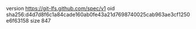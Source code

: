 version https://git-lfs.github.com/spec/v1
oid sha256:d4d7d8f6c1a84cade160ab0fe43a21d7698740025cab963ae3cf1250e6f63158
size 847
